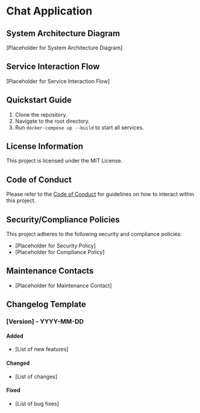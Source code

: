 # Chat Application

## System Architecture Diagram

[Placeholder for System Architecture Diagram]

## Service Interaction Flow

[Placeholder for Service Interaction Flow]

## Quickstart Guide

1.  Clone the repository.
2.  Navigate to the root directory.
3.  Run `docker-compose up --build` to start all services.

## License Information

This project is licensed under the MIT License.

## Code of Conduct

Please refer to the [Code of Conduct](CODE_OF_CONDUCT.md) for guidelines on how to interact within this project.

## Security/Compliance Policies

This project adheres to the following security and compliance policies:

*   [Placeholder for Security Policy]
*   [Placeholder for Compliance Policy]

## Maintenance Contacts

*   [Placeholder for Maintenance Contact]

## Changelog Template

### [Version] - YYYY-MM-DD

#### Added

*   [List of new features]

#### Changed

*   [List of changes]

#### Fixed

*   [List of bug fixes]